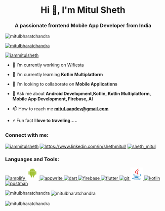 <h1 align="center">Hi 👋, I'm Mitul Sheth</h1>
<h3 align="center">A passionate frontend Mobile App Developer from India</h3>

<p align="left"> <img src="https://komarev.com/ghpvc/?username=mitulbharatchandra&label=Profile%20views&color=0e75b6&style=flat" alt="mitulbharatchandra" /> </p>

<p align="left"> <a href="https://github.com/ryo-ma/github-profile-trophy"><img src="https://github-profile-trophy.vercel.app/?username=mitulbharatchandra" alt="mitulbharatchandra" /></a> </p>

<p align="left"> <a href="https://twitter.com/iammitulsheth" target="blank"><img src="https://img.shields.io/twitter/follow/iammitulsheth?logo=twitter&style=for-the-badge" alt="iammitulsheth" /></a> </p>

- 🔭 I’m currently working on [Wifiesta](https://play.google.com/store/apps/details?id=com.wifiesta.android)

- 🌱 I’m currently learning **Kotlin Multiplatform**

- 👯 I’m looking to collaborate on **Mobile Applications**

- 💬 Ask me about **Android Development,Kotlin, Kotlin Multiplatform, Mobile App Development, Firebase, AI**

- 📫 How to reach me **mitul.aapdev@gmail.com**

- ⚡ Fun fact **I love to traveling.....**

<h3 align="left">Connect with me:</h3>
<p align="left">
<a href="https://twitter.com/iammitulsheth" target="blank"><img align="center" src="https://raw.githubusercontent.com/rahuldkjain/github-profile-readme-generator/master/src/images/icons/Social/twitter.svg" alt="iammitulsheth" height="30" width="40" /></a>
<a href="https://linkedin.com/in/https://www.linkedin.com/in/shethmitul/" target="blank"><img align="center" src="https://raw.githubusercontent.com/rahuldkjain/github-profile-readme-generator/master/src/images/icons/Social/linked-in-alt.svg" alt="https://www.linkedin.com/in/shethmitul/" height="30" width="40" /></a>
<a href="https://instagram.com/sheth_mitul" target="blank"><img align="center" src="https://raw.githubusercontent.com/rahuldkjain/github-profile-readme-generator/master/src/images/icons/Social/instagram.svg" alt="sheth_mitul" height="30" width="40" /></a>
</p>

<h3 align="left">Languages and Tools:</h3>
<p align="left"> <a href="https://aws.amazon.com/amplify/" target="_blank" rel="noreferrer"> <img src="https://docs.amplify.aws/assets/logo-dark.svg" alt="amplify" width="40" height="40"/> </a> <a href="https://developer.android.com" target="_blank" rel="noreferrer"> <img src="https://raw.githubusercontent.com/devicons/devicon/master/icons/android/android-original-wordmark.svg" alt="android" width="40" height="40"/> </a> <a href="https://appwrite.io" target="_blank" rel="noreferrer"> <img src="https://www.vectorlogo.zone/logos/appwriteio/appwriteio-icon.svg" alt="appwrite" width="40" height="40"/> </a> <a href="https://dart.dev" target="_blank" rel="noreferrer"> <img src="https://www.vectorlogo.zone/logos/dartlang/dartlang-icon.svg" alt="dart" width="40" height="40"/> </a> <a href="https://firebase.google.com/" target="_blank" rel="noreferrer"> <img src="https://www.vectorlogo.zone/logos/firebase/firebase-icon.svg" alt="firebase" width="40" height="40"/> </a> <a href="https://flutter.dev" target="_blank" rel="noreferrer"> <img src="https://www.vectorlogo.zone/logos/flutterio/flutterio-icon.svg" alt="flutter" width="40" height="40"/> </a> <a href="https://git-scm.com/" target="_blank" rel="noreferrer"> <img src="https://www.vectorlogo.zone/logos/git-scm/git-scm-icon.svg" alt="git" width="40" height="40"/> </a> <a href="https://www.java.com" target="_blank" rel="noreferrer"> <img src="https://raw.githubusercontent.com/devicons/devicon/master/icons/java/java-original.svg" alt="java" width="40" height="40"/> </a> <a href="https://kotlinlang.org" target="_blank" rel="noreferrer"> <img src="https://www.vectorlogo.zone/logos/kotlinlang/kotlinlang-icon.svg" alt="kotlin" width="40" height="40"/> </a> <a href="https://postman.com" target="_blank" rel="noreferrer"> <img src="https://www.vectorlogo.zone/logos/getpostman/getpostman-icon.svg" alt="postman" width="40" height="40"/> </a> </p>

<p><img align="left" src="https://github-readme-stats.vercel.app/api/top-langs?username=mitulbharatchandra&show_icons=true&locale=en&layout=compact" alt="mitulbharatchandra" /></p>

<p>&nbsp;<img align="center" src="https://github-readme-stats.vercel.app/api?username=mitulbharatchandra&show_icons=true&locale=en" alt="mitulbharatchandra" /></p>

<p><img align="center" src="https://github-readme-streak-stats.herokuapp.com/?user=mitulbharatchandra&" alt="mitulbharatchandra" /></p>
